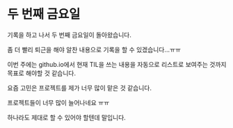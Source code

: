 # 두 번째 금요일

기록을 하고 나서 두 번째 금요일이 돌아왔습니다.

좀 더 빨리 퇴근을 해야 알찬 내용으로 기록을 할 수 있겠습니다...ㅠㅠ



이번 주에는 github.io에서 현재 TIL을 쓰는 내용을 자동으로 리스트로 보여주는 것까지 목표로 해야할 것 같습니다.



요즘 고민은 프로젝트를 제가 너무 많이 맡은 것 같습니다.

프로젝트들이 너무 많이 늘어나네요 ㅠㅠ



하나라도 제대로 할 수 있어야 할텐데 말입니다.